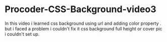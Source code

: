 # Procoder-CSS-Background-video3
In this video i learned css background using url and adding color property . but i faced a problem i couldn't fix it css background full height or cover pic i couldn't set up.